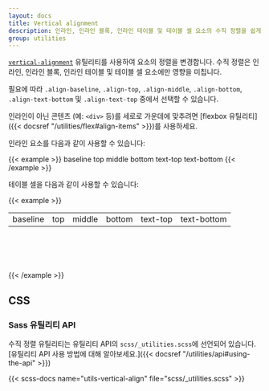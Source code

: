 ```yaml
---
layout: docs
title: Vertical alignment
description: 인라인, 인라인 블록, 인라인 테이블 및 테이블 셀 요소의 수직 정렬을 쉽게 변경할 수 있습니다.
group: utilities
---
```


[`vertical-alignment`](https://developer.mozilla.org/en-US/docs/Web/CSS/vertical-align) 유틸리티를 사용하여 요소의 정렬을 변경합니다. 수직 정렬은 인라인, 인라인 블록, 인라인 테이블 및 테이블 셀 요소에만 영향을 미칩니다.

필요에 따라 `.align-baseline`, `.align-top`, `.align-middle`, `.align-bottom`, `.align-text-bottom` 및 `.align-text-top` 중에서 선택할 수 있습니다.

인라인이 아닌 콘텐츠 (예: `<div>` 등)를 세로로 가운데에 맞추려면 [flexbox 유틸리티]({{< docsref "/utilities/flex#align-items" >}})를 사용하세요.

인라인 요소를 다음과 같이 사용할 수 있습니다:

{{< example >}}
<span class="align-baseline">baseline</span>
<span class="align-top">top</span>
<span class="align-middle">middle</span>
<span class="align-bottom">bottom</span>
<span class="align-text-top">text-top</span>
<span class="align-text-bottom">text-bottom</span>
{{< /example >}}

테이블 셀을 다음과 같이 사용할 수 있습니다:

{{< example >}}
<table style="height: 100px;">
  <tbody>
    <tr>
      <td class="align-baseline">baseline</td>
      <td class="align-top">top</td>
      <td class="align-middle">middle</td>
      <td class="align-bottom">bottom</td>
      <td class="align-text-top">text-top</td>
      <td class="align-text-bottom">text-bottom</td>
    </tr>
  </tbody>
</table>
{{< /example >}}

## CSS

### Sass 유틸리티 API

수직 정렬 유틸리티는 유틸리티 API의 `scss/_utilities.scss`에 선언되어 있습니다. [유틸리티 API 사용 방법에 대해 알아보세요.]({{< docsref "/utilities/api#using-the-api" >}})

{{< scss-docs name="utils-vertical-align" file="scss/_utilities.scss" >}}

